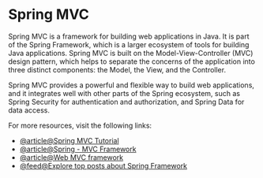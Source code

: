 # Spring MVC

Spring MVC is a framework for building web applications in Java. It is part of the Spring Framework, which is a larger ecosystem of tools for building Java applications. Spring MVC is built on the Model-View-Controller (MVC) design pattern, which helps to separate the concerns of the application into three distinct components: the Model, the View, and the Controller.

Spring MVC provides a powerful and flexible way to build web applications, and it integrates well with other parts of the Spring ecosystem, such as Spring Security for authentication and authorization, and Spring Data for data access.

For more resources, visit the following links:

- [@article@Spring MVC Tutorial](https://www.javatpoint.com/spring-mvc-tutorial)
- [@article@Spring - MVC Framework](https://www.tutorialspoint.com/spring/spring_web_mvc_framework.htm)
- [@article@Web MVC framework](https://docs.spring.io/spring-framework/docs/3.2.x/spring-framework-reference/html/mvc.html)
- [@feed@Explore top posts about Spring Framework](https://app.daily.dev/tags/spring?ref=roadmapsh)
